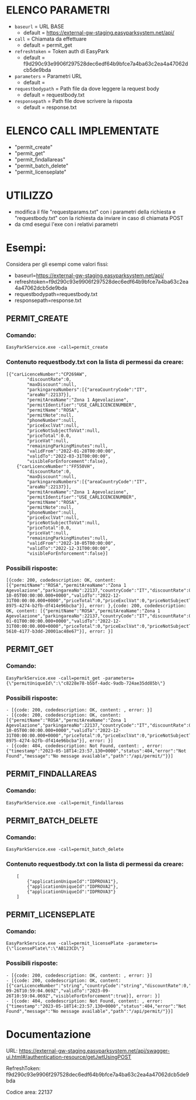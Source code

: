 # ELENCO PARAMETRI
- `baseurl`            = URL BASE
    - default = https://external-gw-staging.easyparksystem.net/api/
- `call`               = Chiamata da effettuare
    - default = permit_get
- `refreshtoken`       = Token auth di EasyPark
    - default = f9d290c93e9906f297528dec6edf64b9bfce7a4ba63c2ea4a47062dcb5de9bda
- `parameters`         = Parametri URL
    - default = 
- `requestbodypath`    = Path file da dove leggere la request body
    - default = requestbody.txt
- `responsepath`       = Path file dove scrivere la risposta
    - default = response.txt
# ELENCO CALL IMPLEMENTATE
- "permit_create"
- "permit_get"
- "permit_findallareas"
- "permit_batch_delete"
- "permit_licenseplate"
# UTILIZZO
- modifica il file "requestparams.txt" con i parametri della richiesta e "requestbody.txt" con la richiesta da inviare in caso di chiamata POST
- da cmd esegui l'exe con i relativi parametri 

# Esempi:
Considera per gli esempi come valori fissi:
- baseurl=https://external-gw-staging.easyparksystem.net/api/
- refreshtoken=f9d290c93e9906f297528dec6edf64b9bfce7a4ba63c2ea4a47062dcb5de9bda
- requestbodypath=requestbody.txt
- responsepath=response.txt
## PERMIT_CREATE
### Comando: 
    EasyParkService.exe -call=permit_create
### Contenuto requestbody.txt con la lista di permessi da creare:
    [{"carLicenceNumber":"CP269AW",
            "discountRate":0,
            "maxDiscount":null,
            "parkingareaNumbers":[{"areaCountryCode":"IT",
            "areaNo":22137}],
            "permitAreaName":"Zona 1 Agevolazione",
            "permitIdentifier":"USE_CARLICENCENUMBER",
            "permitName":"ROSA",
            "permitNote":null,
            "phoneNumber":null,
            "priceExclVat":null,
            "priceNotSubjectToVat":null,
            "priceTotal":0.0,
            "priceVat":null,
            "remainingParkingMinutes":null,
            "validFrom":"2022-01-28T00:00:00",
            "validTo":"2022-03-31T00:00:00",
            "visibleForEnforcement":false},
        {"carLicenceNumber":"FF550VH",
            "discountRate":0,
            "maxDiscount":null,
            "parkingareaNumbers":[{"areaCountryCode":"IT",
            "areaNo":22137}],
            "permitAreaName":"Zona 1 Agevolazione",
            "permitIdentifier":"USE_CARLICENCENUMBER",
            "permitName":"ROSA",
            "permitNote":null,
            "phoneNumber":null,
            "priceExclVat":null,
            "priceNotSubjectToVat":null,
            "priceTotal":0.0,
            "priceVat":null,
            "remainingParkingMinutes":null,
            "validFrom":"2022-10-05T00:00:00",
            "validTo":"2022-12-31T00:00:00",
            "visibleForEnforcement":false}]
### Possibili risposte:
    [{code: 200, codedescription: OK, content: [{"permitName":"ROSA","permitAreaName":"Zona 1 Agevolazione","parkingareaNo":22137,"countryCode":"IT","discountRate":0,"maxDiscount":0,"remainingParkingMinutes":0,"visibleForEnforcement":false,"carLicenceNumber":"FF550VH","phoneNumber":"","permitIdentifier":"USE_CARLICENCENUMBER","validFrom":"2022-10-05T00:00:00.000+0000","validTo":"2022-12-31T00:00:00.000+0000","priceTotal":0,"priceExclVat":0,"priceNotSubjectToVat":0,"priceVat":0,"permitNote":"","uniqueId":"997755f9-8975-4274-b2fb-df414e96bcba"}], error: },{code: 200, codedescription: OK, content: [{"permitName":"ROSA","permitAreaName":"Zona 1 Agevolazione","parkingareaNo":22137,"countryCode":"IT","discountRate":0,"maxDiscount":0,"remainingParkingMinutes":0,"visibleForEnforcement":false,"carLicenceNumber":"DP239AG","phoneNumber":"","permitIdentifier":"USE_CARLICENCENUMBER","validFrom":"2022-01-01T00:00:00.000+0000","validTo":"2022-12-31T00:00:00.000+0000","priceTotal":0,"priceExclVat":0,"priceNotSubjectToVat":0,"priceVat":0,"permitNote":"","uniqueId":"d6c409bc-5610-4177-b3dd-20001ac48e67"}], error: }]
## PERMIT_GET
### Comando: 
    EasyParkService.exe -call=permit_get -parameters={\"permitUniqueId\":\"c8228e78-b5bf-4adc-9adb-724ae35dd85b\"}
### Possibili risposte:
    - [{code: 200, codedescription: OK, content: , error: }]
    - [{code: 200, codedescription: OK, content: [{"permitName":"ROSA","permitAreaName":"Zona 1 Agevolazione","parkingareaNo":22137,"countryCode":"IT","discountRate":0,"maxDiscount":0,"remainingParkingMinutes":0,"visibleForEnforcement":false,"carLicenceNumber":"FF550VH","phoneNumber":"","permitIdentifier":"USE_CARLICENCENUMBER","validFrom":"2022-10-05T00:00:00.000+0000","validTo":"2022-12-31T00:00:00.000+0000","priceTotal":0,"priceExclVat":0,"priceNotSubjectToVat":0,"priceVat":0,"permitNote":"","uniqueId":"997755f9-8975-4274-b2fb-df414e96bcba"}], error: }]
    - [{code: 404, codedescription: Not Found, content: , error: {"timestamp":"2023-05-18T14:23:57.130+0000","status":404,"error":"Not  Found","message":"No message available","path":"/api/permit/"}}]
## PERMIT_FINDALLAREAS
### Comando: 
    EasyParkService.exe -call=permit_findallareas
## PERMIT_BATCH_DELETE
### Comando: 
    EasyParkService.exe -call=permit_batch_delete
### Contenuto requestbody.txt con la lista di permessi da creare:
        [
            {"applicationUniqueId":"IDPROVA1"},
            {"applicationUniqueId":"IDPROVA2"},
            {"applicationUniqueId":"IDPROVA3"}
        ]

## PERMIT_LICENSEPLATE
### Comando: 
    EasyParkService.exe -call=permit_licensePlate -parameters={\"licensePlate\":\"AB123CD\"}
### Possibili risposte:
    - [{code: 200, codedescription: OK, content: , error: }]
    - [{code: 200, codedescription: OK, content: [{"carLicenceNumber":"string","countryCode":"string","discountRate":0,"maxDiscount":0,"parkingareaNo":0,"permitAreaName":"string","permitIdentifier":"USE_PHONENUMBER","permitName":"string","permitNote":"string","phoneNumber":"string","priceExclVat":0,"priceNotSubjectToVat":0,"priceTotal":0,"priceVat":0,"remainingParkingMinutes":0,"uniqueId":"string","validFrom":"2023-09-26T10:59:04.069Z","validTo":"2023-09-26T10:59:04.069Z","visibleForEnforcement":true}], error: }]
    - [{code: 404, codedescription: Not Found, content: , error: {"timestamp":"2023-05-18T14:23:57.130+0000","status":404,"error":"Not  Found","message":"No message available","path":"/api/permit/"}}]
    
# Documentazione

URL: https://external-gw-staging.easyparksystem.net/api/swagger-ui.html#/authentication-resource/getJwtUsingPOST

RefreshToken: f9d290c93e9906f297528dec6edf64b9bfce7a4ba63c2ea4a47062dcb5de9bda

Codice area: 22137
